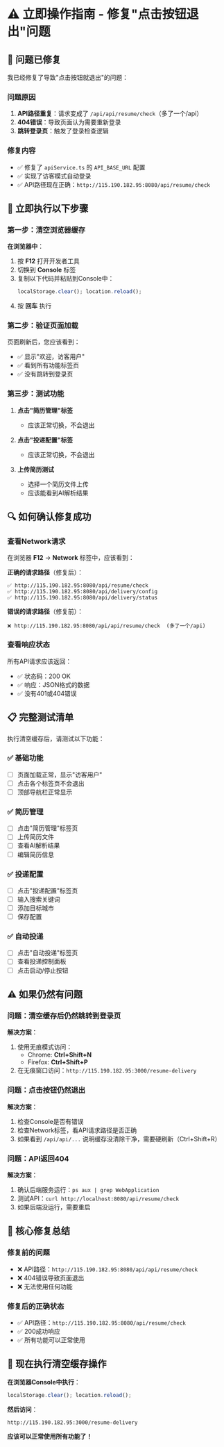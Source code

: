 # ⚠️ 立即操作指南 - 修复"点击按钮退出"问题

## 🔧 问题已修复

我已经修复了导致"点击按钮就退出"的问题：

### 问题原因
1. **API路径重复**：请求变成了 `/api/api/resume/check`（多了一个/api）
2. **404错误**：导致页面认为需要重新登录
3. **跳转登录页**：触发了登录检查逻辑

### 修复内容
- ✅ 修复了 `apiService.ts` 的 `API_BASE_URL` 配置
- ✅ 实现了访客模式自动登录
- ✅ API路径现在正确：`http://115.190.182.95:8080/api/resume/check`

## 🚀 立即执行以下步骤

### 第一步：清空浏览器缓存

**在浏览器中**：
1. 按 **F12** 打开开发者工具
2. 切换到 **Console** 标签
3. 复制以下代码并粘贴到Console中：
   ```javascript
   localStorage.clear(); location.reload();
   ```
4. 按 **回车** 执行

### 第二步：验证页面加载

页面刷新后，您应该看到：
- ✅ 显示"欢迎，访客用户"
- ✅ 看到所有功能标签页
- ✅ 没有跳转到登录页

### 第三步：测试功能

1. **点击"简历管理"标签**
   - 应该正常切换，不会退出

2. **点击"投递配置"标签**
   - 应该正常切换，不会退出

3. **上传简历测试**
   - 选择一个简历文件上传
   - 应该能看到AI解析结果

## 🔍 如何确认修复成功

### 查看Network请求

在浏览器 **F12** → **Network** 标签中，应该看到：

**正确的请求路径**（修复后）：
```
✅ http://115.190.182.95:8080/api/resume/check
✅ http://115.190.182.95:8080/api/delivery/config
✅ http://115.190.182.95:8080/api/delivery/status
```

**错误的请求路径**（修复前）：
```
❌ http://115.190.182.95:8080/api/api/resume/check  (多了一个/api)
```

### 查看响应状态

所有API请求应该返回：
- ✅ 状态码：200 OK
- ✅ 响应：JSON格式的数据
- ✅ 没有401或404错误

## 📋 完整测试清单

执行清空缓存后，请测试以下功能：

### ✅ 基础功能
- [ ] 页面加载正常，显示"访客用户"
- [ ] 点击各个标签页不会退出
- [ ] 顶部导航栏正常显示

### ✅ 简历管理
- [ ] 点击"简历管理"标签页
- [ ] 上传简历文件
- [ ] 查看AI解析结果
- [ ] 编辑简历信息

### ✅ 投递配置
- [ ] 点击"投递配置"标签页
- [ ] 输入搜索关键词
- [ ] 添加目标城市
- [ ] 保存配置

### ✅ 自动投递
- [ ] 点击"自动投递"标签页
- [ ] 查看投递控制面板
- [ ] 点击启动/停止按钮

## ⚠️ 如果仍然有问题

### 问题：清空缓存后仍然跳转到登录页

**解决方案**：
1. 使用无痕模式访问：
   - Chrome: **Ctrl+Shift+N**
   - Firefox: **Ctrl+Shift+P**
2. 在无痕窗口访问：`http://115.190.182.95:3000/resume-delivery`

### 问题：点击按钮仍然退出

**解决方案**：
1. 检查Console是否有错误
2. 检查Network标签，看API请求路径是否正确
3. 如果看到 `/api/api/...` 说明缓存没清除干净，需要硬刷新（Ctrl+Shift+R）

### 问题：API返回404

**解决方案**：
1. 确认后端服务运行：`ps aux | grep WebApplication`
2. 测试API：`curl http://localhost:8080/api/resume/check`
3. 如果后端没运行，需要重启

## 🎯 核心修复总结

### 修复前的问题
- ❌ API路径：`http://115.190.182.95:8080/api/api/resume/check`
- ❌ 404错误导致页面退出
- ❌ 无法使用任何功能

### 修复后的正确状态
- ✅ API路径：`http://115.190.182.95:8080/api/resume/check`
- ✅ 200成功响应
- ✅ 所有功能可以正常使用

## 🎉 现在执行清空缓存操作

**在浏览器Console中执行**：
```javascript
localStorage.clear(); location.reload();
```

**然后访问**：
```
http://115.190.182.95:3000/resume-delivery
```

**应该可以正常使用所有功能了！**
